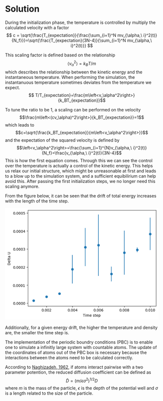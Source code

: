 # Solution

During the initialization phase, the temperature is controlled by multiply the calculated velocity with a factor
$$ c = \sqrt{\frac{T_{expectation}}{\frac{\sum_{i=1}^N mv_{\alpha,\ i}^2(t)}{N_f}}}=\sqrt{\frac{T_{expectation}(3N-4)}{\sum_{i=1}^N mv_{\alpha,\ i}^2(t)}} $$

This scaling factor is defined based on the relationship
$$\left<v_\alpha^2\right>=k_BT/m$$
which describes the relationship between the kinetic energy and the instantaneous temperature. When performing the simulation, the instantanuous temperature sometimes deviates from the temperature we expect.
$$ T/T_{expectation}=\frac{m\left<v_\alpha^2\right>}{k_BT_{expectation}}$$

To tune the ratio to be 1, a scaling can be performed on the velocity
$$\frac{m\left<(cv_\alpha)^2\right>}{k_BT_{expectation}}=1$$
which leads to
$$c=\sqrt{\frac{k_BT_{expectation}}{m\left<v_\alpha^2\right>}}$$
and the expectation of the squared velocity is defined by
$$\left<v_\alpha^2\right>=\frac{\sum_{i=1}^{N}v_{\alpha,\ i}^2(t)}{N_f}=\frac{v_{\alpha,\ i}^2(t)}{3N-4}$$
This is how the first equation comes. Through this we can see the control over the temperature is actually a control of the kinetic energy. This helps us relax our initial structure, which might be unreasonable at first and leads to a blow up to the simulation system, and a sufficient equibilirium can help avoid this. After passing the first initialization steps, we no longer need this scaling anymore.

From the figure below, it can be seen that the drift of total energy increases with the length of the time step.

![](Results/drift_ts.png)

Additionally, for a given energy drift, the higher the temperature and density are, the smaller the time step is.

The implementation of the periodic boundry conditions (PBC) is to enable one to simulate a infinitly large system with countable atoms. The update of the coordinates of atoms out of the PBC box is necessary because the interactions between the atoms need to be calculated correctly.

According to [Naghizadeh, 1962](https://doi.org/10.1063/1.1732357), if atoms interact pairwise with a two parameter potention, the reduced diffusion coefficient can be defined as
$$\tilde{D}=(m/\epsilon\sigma^2)^{1/2}D$$
where $m$ is the mass of the particle, $\epsilon$ is the depth of the potential well and $\sigma$ is a length related to the size of the particle.

